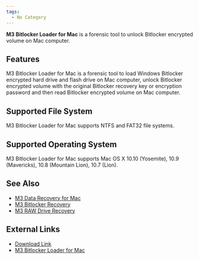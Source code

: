 ```yaml
---
tags:
  - No Category
---
```

**M3 Bitlocker Loader for Mac** is a forensic tool to unlock Bitlocker
encrypted volume on Mac computer.

## Features

M3 Bitlocker Loader for Mac is a forensic tool to load Windows Bitlocker
encrypted hard drive and flash drive on Mac computer, unlock Bitlocker
encrypted volume with the original Bitlocker recovery key or encryption
password and then read Bitlocker encrypted volume on Mac computer.

## Supported File System

M3 Bitlocker Loader for Mac supports NTFS and FAT32 file systems.

## Supported Operating System

M3 Bitlocker Loader for Mac supports Mac OS X 10.10 (Yosemite), 10.9
(Mavericks), 10.8 (Mountain Lion), 10.7 (Lion).

## See Also

- [M3 Data Recovery for Mac](m3_data_recovery_for_mac.md)
- [M3 Bitlocker Recovery](m3_bitlocker_recovery.md)
- [M3 RAW Drive Recovery](m3_raw_drive_recovery.md)

## External Links

- [Download Link](http://bitlocker-mac.en.softonic.com/mac)
- [M3 Bitlocker Loader for
  Mac](http://www.m3datarecovery.com/mac-bitlocker/)